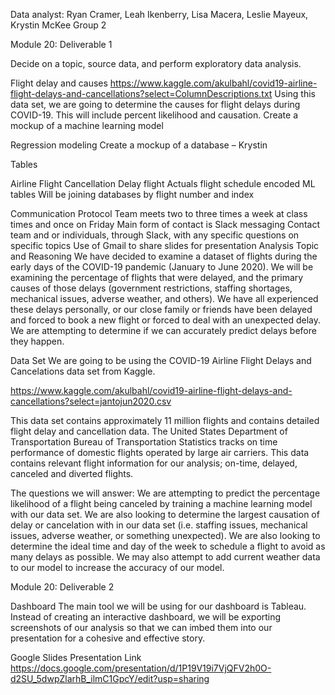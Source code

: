 Data analyst: Ryan Cramer, Leah Ikenberry, Lisa Macera, Leslie Mayeux, Krystin McKee Group 2

Module 20: Deliverable 1

Decide on a topic, source data, and perform exploratory data analysis.

Flight delay and causes
https://www.kaggle.com/akulbahl/covid19-airline-flight-delays-and-cancellations?select=ColumnDescriptions.txt
Using this data set, we are going to determine the causes for flight delays during COVID-19. This will include percent likelihood and causation.
Create a mockup of a machine learning model

Regression modeling
Create a mockup of a database – Krystin

Tables

Airline
Flight
Cancellation
Delay
flight Actuals
flight schedule
encoded ML tables
Will be joining databases by flight number and index

Communication Protocol
Team meets two to three times a week at class times and once on Friday
Main form of contact is Slack messaging
Contact team and or individuals, through Slack, with any specific questions on specific topics
Use of Gmail to share slides for presentation
Analysis Topic and Reasoning
We have decided to examine a dataset of flights during the early days of the COVID-19 pandemic (January to June 2020). We will be examining the percentage of flights that were delayed, and the primary causes of those delays (government restrictions, staffing shortages, mechanical issues, adverse weather, and others). We have all experienced these delays personally, or our close family or friends have been delayed and forced to book a new flight or forced to deal with an unexpected delay. We are attempting to determine if we can accurately predict delays before they happen.

Data Set
We are going to be using the COVID-19 Airline Flight Delays and Cancelations data set from Kaggle.

https://www.kaggle.com/akulbahl/covid19-airline-flight-delays-and-cancellations?select=jantojun2020.csv

This data set contains approximately 11 million flights and contains detailed flight delay and cancellation data. The United States Department of Transportation Bureau of Transportation Statistics tracks on time performance of domestic flights operated by large air carriers. This data contains relevant flight information for our analysis; on-time, delayed, canceled and diverted flights.

The questions we will answer:
We are attempting to predict the percentage likelihood of a flight being canceled by training a machine learning model with our data set. We are also looking to determine the largest causation of delay or cancelation with in our data set (i.e. staffing issues, mechanical issues, adverse weather, or something unexpected). We are also looking to determine the ideal time and day of the week to schedule a flight to avoid as many delays as possible. We may also attempt to add current weather data to our model to increase the accuracy of our model.

Module 20: Deliverable 2

Dashboard
The main tool we will be using for our dashboard is Tableau. Instead of creating an interactive dashboard, we will be exporting screenshots of our analysis so that we can imbed them into our presentation for a cohesive and effective story.

Google Slides Presentation Link
https://docs.google.com/presentation/d/1P19V19i7VjQFV2h0O-d2SU_5dwpZlarhB_ilmC1GpcY/edit?usp=sharing
